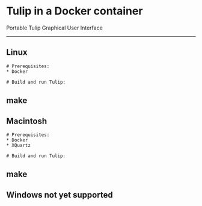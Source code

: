 # Tulip in a Docker container
Portable Tulip Graphical User Interface

-----------------------------------------------------------
## Linux
```
# Prerequisites:
* Docker 

# Build and run Tulip:
```
make
-----------------------------------------------------------
## Macintosh
```
# Prerequisites:
* Docker
* XQuartz

# Build and run Tulip:
```
make
-----------------------------------------------------------
## Windows not yet supported
